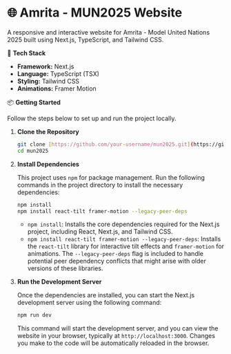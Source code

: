 # 🌐 Amrita - MUN2025 Website

A responsive and interactive website for Amrita - Model United Nations 2025 built using Next.js, TypeScript, and Tailwind CSS.

🚀 **Tech Stack**

* **Framework:** Next.js
* **Language:** TypeScript (TSX)
* **Styling:** Tailwind CSS
* **Animations:** Framer Motion

📦 **Getting Started**

Follow the steps below to set up and run the project locally.

1.  **Clone the Repository**
    ```bash
    git clone [https://github.com/your-username/mun2025.git](https://github.com/your-username/mun2025.git)
    cd mun2025
    ```

2.  **Install Dependencies**

    This project uses `npm` for package management. Run the following commands in the project directory to install the necessary dependencies:

    ```bash
    npm install
    npm install react-tilt framer-motion --legacy-peer-deps
    ```

    * `npm install`: Installs the core dependencies required for the Next.js project, including React, Next.js, and Tailwind CSS.
    * `npm install react-tilt framer-motion --legacy-peer-deps`: Installs the `react-tilt` library for interactive tilt effects and `framer-motion` for animations. The `--legacy-peer-deps` flag is included to handle potential peer dependency conflicts that might arise with older versions of these libraries.

3.  **Run the Development Server**

    Once the dependencies are installed, you can start the Next.js development server using the following command:

    ```bash
    npm run dev
    ```

    This command will start the development server, and you can view the website in your browser, typically at `http://localhost:3000`. Changes you make to the code will be automatically reloaded in the browser.
